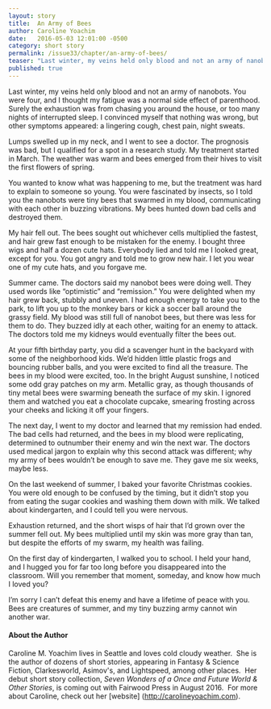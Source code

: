 ```yaml
---
layout: story
title:  An Army of Bees
author: Caroline Yoachim
date:   2016-05-03 12:01:00 -0500
category: short story
permalink: /issue33/chapter/an-army-of-bees/
teaser: "Last winter, my veins held only blood and not an army of nanobots."
published: true
---
```


Last winter, my veins held only blood and not an army of nanobots. You were four, and I thought my fatigue was a normal side effect of parenthood. Surely the exhaustion was from chasing you around the house, or too many nights of interrupted sleep. I convinced myself that nothing was wrong, but other symptoms appeared: a lingering cough, chest pain, night sweats.

Lumps swelled up in my neck, and I went to see a doctor. The prognosis was bad, but I qualified for a spot in a research study. My treatment started in March. The weather was warm and bees emerged from their hives to visit the first flowers of spring.

You wanted to know what was happening to me, but the treatment was hard to explain to someone so young. You were fascinated by insects, so I told you the nanobots were tiny bees that swarmed in my blood, communicating with each other in buzzing vibrations. My bees hunted down bad cells and destroyed them.

My hair fell out. The bees sought out whichever cells multiplied the fastest, and hair grew fast enough to be mistaken for the enemy. I bought three wigs and half a dozen cute hats. Everybody lied and told me I looked great, except for you. You got angry and told me to grow new hair. I let you wear one of my cute hats, and you forgave me.

Summer came. The doctors said my nanobot bees were doing well. They used words like “optimistic” and “remission.” You were delighted when my hair grew back, stubbly and uneven. I had enough energy to take you to the park, to lift you up to the monkey bars or kick a soccer ball around the grassy field. My blood was still full of nanobot bees, but there was less for them to do. They buzzed idly at each other, waiting for an enemy to attack. The doctors told me my kidneys would eventually filter the bees out.

At your fifth birthday party, you did a scavenger hunt in the backyard with some of the neighborhood kids. We’d hidden little plastic frogs and bouncing rubber balls, and you were excited to find all the treasure. The bees in my blood were excited, too. In the bright August sunshine, I noticed some odd gray patches on my arm. Metallic gray, as though thousands of tiny metal bees were swarming beneath the surface of my skin. I ignored them and watched you eat a chocolate cupcake, smearing frosting across your cheeks and licking it off your fingers.

The next day, I went to my doctor and learned that my remission had ended. The bad cells had returned, and the bees in my blood were replicating, determined to outnumber their enemy and win the next war. The doctors used medical jargon to explain why this second attack was different; why my army of bees wouldn’t be enough to save me. They gave me six weeks, maybe less.

On the last weekend of summer, I baked your favorite Christmas cookies. You were old enough to be confused by the timing, but it didn’t stop you from eating the sugar cookies and washing them down with milk. We talked about kindergarten, and I could tell you were nervous.

Exhaustion returned, and the short wisps of hair that I’d grown over the summer fell out. My bees multiplied until my skin was more gray than tan, but despite the efforts of my swarm, my health was failing.

On the first day of kindergarten, I walked you to school. I held your hand, and I hugged you for far too long before you disappeared into the classroom. Will you remember that moment, someday, and know how much I loved you?

I’m sorry I can’t defeat this enemy and have a lifetime of peace with you. Bees are creatures of summer, and my tiny buzzing army cannot win another war.

#### About the Author

Caroline M. Yoachim lives in Seattle and loves cold cloudy weather.  She is the author of dozens of short stories, appearing in Fantasy & Science Fiction, Clarkesworld, Asimov's, and Lightspeed, among other places.  Her debut short story collection, *Seven Wonders of a Once and Future World & Other Stories*, is coming out with Fairwood Press in August 2016.  For more about Caroline, check out her [website] (http://carolineyoachim.com).
